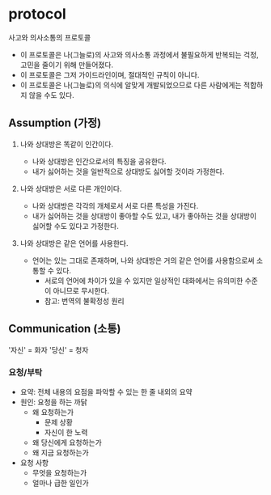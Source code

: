 # protocol
사고와 의사소통의 프로토콜
- 이 프로토콜은 나(그늘로)의 사고와 의사소통 과정에서 불필요하게 반복되는 걱정, 고민을 줄이기 위해 만들어졌다.
- 이 프로토콜은 그저 가이드라인이며, 절대적인 규칙이 아니다.
- 이 프로토콜은 나(그늘로)의 의식에 알맞게 개발되었으므로 다른 사람에게는 적합하지 않을 수도 있다.

## Assumption (가정)
1. 나와 상대방은 똑같이 인간이다.
    - 나와 상대방은 인간으로서의 특징을 공유한다.
    - 내가 싫어하는 것을 일반적으로 상대방도 싫어할 것이라 가정한다.

2. 나와 상대방은 서로 다른 개인이다.
    - 나와 상대방은 각각의 개체로서 서로 다른 특성을 가진다.
    - 내가 싫어하는 것을 상대방이 좋아할 수도 있고, 내가 좋아하는 것을 상대방이 싫어할 수도 있다고 가정한다.

3. 나와 상대방은 같은 언어를 사용한다.
    - 언어는 있는 그대로 존재하며, 나와 상대방은 거의 같은 언어를 사용함으로써 소통할 수 있다.
      - 서로의 언어에 차이가 있을 수 있지만 일상적인 대화에서는 유의미한 수준이 아니므로 무시한다.
      - 참고: 번역의 불확정성 원리

## Communication (소통)
'자신' = 화자
'당신' = 청자
### 요청/부탁
- 요약: 전체 내용의 요점을 파악할 수 있는 한 줄 내외의 요약
- 원인: 요청을 하는 까닭
  - 왜 요청하는가
    - 문제 상황
    - 자신이 한 노력
  - 왜 당신에게 요청하는가
  - 왜 지금 요청하는가
- 요청 사항
  - 무엇을 요청하는가
  - 얼마나 급한 일인가
  
